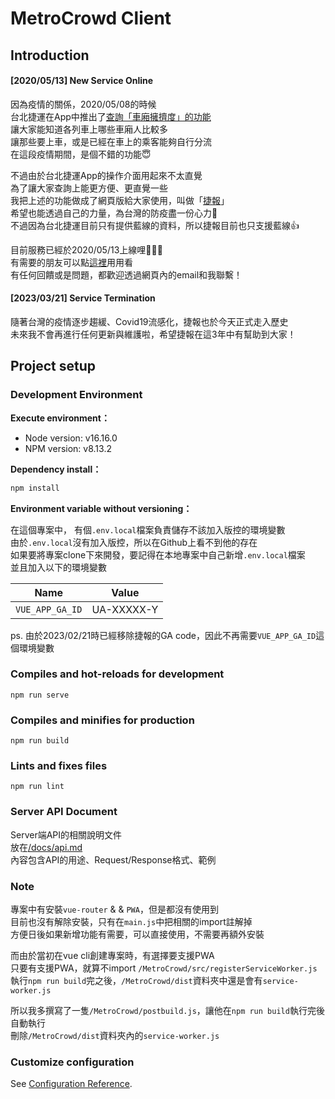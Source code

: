 # MetroCrowd Client

## Introduction

#### [2020/05/13] New Service Online

因為疫情的關係，2020/05/08的時候  
台北捷運在App中推出了[查詢「車廂擁擠度」的功能](https://www.bnext.com.tw/article/57610/mrt-app)   
讓大家能知道各列車上哪些車廂人比較多  
讓那些要上車，或是已經在車上的乘客能夠自行分流  
在這段疫情期間，是個不錯的功能😇  

不過由於台北捷運App的操作介面用起來不太直覺  
為了讓大家查詢上能更方便、更直覺一些  
我把上述的功能做成了網頁版給大家使用，叫做「[捷報](https://metrocrowd.netlify.app/)」  
希望也能透過自己的力量，為台灣的防疫盡一份心力💪  
不過因為台北捷運目前只有提供藍線的資料，所以捷報目前也只支援藍線👍

目前服務已經於2020/05/13上線哩🎉🎉🎉  
有需要的朋友可以點[這裡](https://metrocrowd.netlify.app/)用用看  
有任何回饋或是問題，都歡迎透過網頁內的email和我聯繫！  

#### [2023/03/21] Service Termination 

隨著台灣的疫情逐步趨緩、Covid19流感化，捷報也於今天正式走入歷史  
未來我不會再進行任何更新與維護啦，希望捷報在這3年中有幫助到大家！

## Project setup

### Development Environment
**Execute environment：**
- Node version: v16.16.0
- NPM version: v8.13.2

**Dependency install：**
```bash
npm install
```

**Environment variable without versioning：**  

在這個專案中， 有個`.env.local`檔案負責儲存不該加入版控的環境變數  
由於`.env.local`沒有加入版控，所以在Github上看不到他的存在  
如果要將專案clone下來開發，要記得在本地專案中自己新增`.env.local`檔案  
並且加入以下的環境變數  

| Name        | Value           |
| ------------- |:-------------:|
| `VUE_APP_GA_ID` | UA-XXXXX-Y | 

ps. 由於2023/02/21時已經移除捷報的GA code，因此不再需要`VUE_APP_GA_ID`這個環境變數

### Compiles and hot-reloads for development
```
npm run serve
```

### Compiles and minifies for production
```
npm run build
```

### Lints and fixes files
```
npm run lint
```
### Server API Document

Server端API的相關說明文件  
放在[/docs/api.md](/docs/api.md)  
內容包含API的用途、Request/Response格式、範例

### Note

專案中有安裝`vue-router` & & `PWA`，但是都沒有使用到  
目前也沒有解除安裝，只有在`main.js`中把相關的import註解掉  
方便日後如果新增功能有需要，可以直接使用，不需要再額外安裝

而由於當初在vue cli創建專案時，有選擇要支援PWA  
只要有支援PWA，就算不import `/MetroCrowd/src/registerServiceWorker.js`  
執行`npm run build`完之後，`/MetroCrowd/dist`資料夾中還是會有`service-worker.js` 

所以我多撰寫了一隻`/MetroCrowd/postbuild.js`，讓他在`npm run build`執行完後自動執行    
刪除`/MetroCrowd/dist`資料夾內的`service-worker.js`  


### Customize configuration
See [Configuration Reference](https://cli.vuejs.org/config/).
